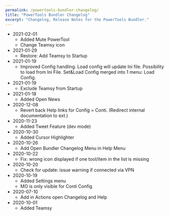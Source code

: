 ```yaml
---
permalink: /powertools-bundler-changelog/
title: "PowerTools Bundler Changelog"
excerpt: "Changelog, Release Notes for the PowerTools Bundler."
---
```


* 2021-02-01
  - Added Mute PowerTool
  - Change Teamsy icon
* 2021-01-29
	- Restore: Add Teamsy to Startup
* 2021-01-19
	- Improved Config handling. Load config will update Ini file. Possibility to load from Ini File. Set&Load Config merged into 1 menu: Load Config.
* 2021-01-19
	- Exclude Teamsy from Startup
* 2021-01-18
	- Added Open News
* 2020-12-08
  - Revert back Help links for Config = Conti. (Redirect internal documentation to ext.)
* 2020-11-23
  - Added Tweet Feature (dev mode)
* 2020-10-30
  - Added Cursor Highlighter
* 2020-10-26
  - Add Open Bundler Changelog Menu in Help Menu
* 2020-10-22
  - Fix: wrong icon displayed if one tool/item in the list is missing
* 2020-10-20
  - Check for update: issue warning if connected via VPN
* 2020-10-19
  - Added Settings menu
  - MO is only visible for Conti Config
* 2020-07-10
    * Add in Actions open Changelog and Help
* 2020-10-01
  - Added Teamsy
